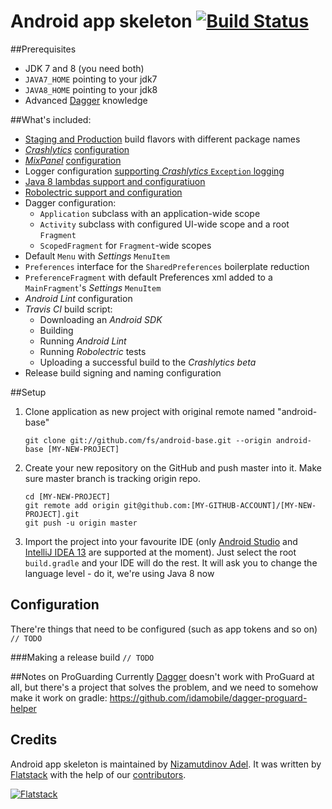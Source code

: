 Android app skeleton [![Build Status](https://travis-ci.org/fs/android-base.png)](https://travis-ci.org/fs/android-base)
============================================
##Prerequisites
* JDK 7 and 8 (you need both)
* `JAVA7_HOME` pointing to your jdk7
* `JAVA8_HOME` pointing to your jdk8
* Advanced [Dagger](http://square.github.io/dagger/) knowledge

##What's included:
* [Staging and Production](https://github.com/fs/android-base/blob/master/app/build.gradle#L33-L42) build flavors with different package names
* *[Crashlytics](https://crashlytics.com)* [configuration](https://github.com/fs/android-base/blob/master/app/src/main/AndroidManifest.xml#L30-L32)
* *[MixPanel](https://mixpanel.com/)* [configuration](https://github.com/fs/android-base/blob/master/app/src/main/res/values/tokens.xml#L3)
* Logger configuration [supporting *Crashlytics* `Exception` logging](https://github.com/fs/android-base/blob/master/app/src/main/java/com/flatstack/android/utils/TimberCrashReportingTree.java)
* [Java 8 lambdas support and configuratiuon](https://github.com/fs/android-base/blob/master/app/build.gradle#L87-L91)
* [Robolectric support and configuration](https://github.com/robolectric/robolectric-gradle-plugin)
* Dagger configuration:
	* `Application` subclass with an application-wide scope
	* `Activity` subclass with configured UI-wide scope and a root `Fragment`
	* `ScopedFragment` for `Fragment`-wide scopes
* Default `Menu` with *Settings* `MenuItem`
* `Preferences` interface for the `SharedPreferences` boilerplate reduction
* `PreferenceFragment` with default Preferences xml added to a `MainFragment`'s *Settings* `MenuItem`
* *Android Lint* configuration
* *Travis CI* build script:
    * Downloading an *Android SDK*
    * Building
    * Running *Android Lint*
    * Running *Robolectric* tests
    * Uploading a successful build to the *Crashlytics beta*
* Release build signing and naming configuration

##Setup
 1. Clone application as new project with original remote named "android-base"

    	git clone git://github.com/fs/android-base.git --origin android-base [MY-NEW-PROJECT]

 2. Create your new repository on the GitHub and push master into it. Make sure master branch is tracking origin repo.

        cd [MY-NEW-PROJECT]
    	git remote add origin git@github.com:[MY-GITHUB-ACCOUNT]/[MY-NEW-PROJECT].git
    	git push -u origin master

 3. Import the project into your favourite IDE (only [Android Studio](https://developer.android.com/sdk/installing/studio.html) and [IntelliJ IDEA 13](http://www.jetbrains.com/idea/) are supported at the moment).
Just select the root `build.gradle` and your IDE will do the rest.
It will ask you to change the language level - do it, we're using Java 8 now

## Configuration
There're things that need to be configured (such as app tokens and so on)
`// TODO`

###Making a release build
`// TODO`

##Notes on ProGuarding
Currently [Dagger](http://square.github.io/dagger/) doesn't work with ProGuard at all, but there's a project that solves the problem, and we need to somehow make it work on gradle: https://github.com/idamobile/dagger-proguard-helper

## Credits

Android app skeleton is maintained by [Nizamutdinov Adel](http://github.com/adelnizamutdinov).
It was written by [Flatstack](http://www.flatstack.com) with the help of our
[contributors](http://github.com/fs/android-base/contributors).


[![Flatstack](https://avatars0.githubusercontent.com/u/15136?v=2&s=200)](http://www.flatstack.com)
